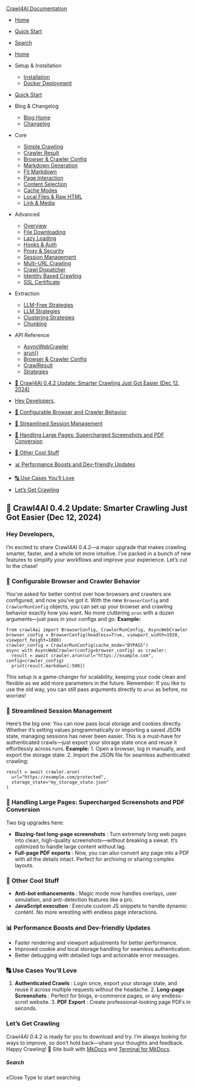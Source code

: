 [Crawl4AI Documentation](https://docs.crawl4ai.com/blog/releases/0.4.2/<https:/docs.crawl4ai.com/>)
  * [ Home ](https://docs.crawl4ai.com/blog/releases/0.4.2/..>)
  * [ Quick Start ](https://docs.crawl4ai.com/blog/releases/core/quickstart/>)
  * [ Search ](https://docs.crawl4ai.com/blog/releases/0.4.2/<#>)


  * [Home](https://docs.crawl4ai.com/blog/releases/0.4.2/..>)
  * Setup & Installation
    * [Installation](https://docs.crawl4ai.com/blog/releases/core/installation/>)
    * [Docker Deployment](https://docs.crawl4ai.com/blog/releases/core/docker-deploymeny/>)
  * [Quick Start](https://docs.crawl4ai.com/blog/releases/core/quickstart/>)
  * Blog & Changelog
    * [Blog Home](https://docs.crawl4ai.com/blog/releases/0.4.2/>)
    * [Changelog](https://docs.crawl4ai.com/blog/releases/0.4.2/<https:/github.com/unclecode/crawl4ai/blob/main/CHANGELOG.md>)
  * Core
    * [Simple Crawling](https://docs.crawl4ai.com/blog/releases/core/simple-crawling/>)
    * [Crawler Result](https://docs.crawl4ai.com/blog/releases/core/crawler-result/>)
    * [Browser & Crawler Config](https://docs.crawl4ai.com/blog/releases/core/browser-crawler-config/>)
    * [Markdown Generation](https://docs.crawl4ai.com/blog/releases/core/markdown-generation/>)
    * [Fit Markdown](https://docs.crawl4ai.com/blog/releases/core/fit-markdown/>)
    * [Page Interaction](https://docs.crawl4ai.com/blog/releases/core/page-interaction/>)
    * [Content Selection](https://docs.crawl4ai.com/blog/releases/core/content-selection/>)
    * [Cache Modes](https://docs.crawl4ai.com/blog/releases/core/cache-modes/>)
    * [Local Files & Raw HTML](https://docs.crawl4ai.com/blog/releases/core/local-files/>)
    * [Link & Media](https://docs.crawl4ai.com/blog/releases/core/link-media/>)
  * Advanced
    * [Overview](https://docs.crawl4ai.com/blog/releases/advanced/advanced-features/>)
    * [File Downloading](https://docs.crawl4ai.com/blog/releases/advanced/file-downloading/>)
    * [Lazy Loading](https://docs.crawl4ai.com/blog/releases/advanced/lazy-loading/>)
    * [Hooks & Auth](https://docs.crawl4ai.com/blog/releases/advanced/hooks-auth/>)
    * [Proxy & Security](https://docs.crawl4ai.com/blog/releases/advanced/proxy-security/>)
    * [Session Management](https://docs.crawl4ai.com/blog/releases/advanced/session-management/>)
    * [Multi-URL Crawling](https://docs.crawl4ai.com/blog/releases/advanced/multi-url-crawling/>)
    * [Crawl Dispatcher](https://docs.crawl4ai.com/blog/releases/advanced/crawl-dispatcher/>)
    * [Identity Based Crawling](https://docs.crawl4ai.com/blog/releases/advanced/identity-based-crawling/>)
    * [SSL Certificate](https://docs.crawl4ai.com/blog/releases/advanced/ssl-certificate/>)
  * Extraction
    * [LLM-Free Strategies](https://docs.crawl4ai.com/blog/releases/extraction/no-llm-strategies/>)
    * [LLM Strategies](https://docs.crawl4ai.com/blog/releases/extraction/llm-strategies/>)
    * [Clustering Strategies](https://docs.crawl4ai.com/blog/releases/extraction/clustring-strategies/>)
    * [Chunking](https://docs.crawl4ai.com/blog/releases/extraction/chunking/>)
  * API Reference
    * [AsyncWebCrawler](https://docs.crawl4ai.com/blog/releases/api/async-webcrawler/>)
    * [arun()](https://docs.crawl4ai.com/blog/releases/api/arun/>)
    * [Browser & Crawler Config](https://docs.crawl4ai.com/blog/releases/api/parameters/>)
    * [CrawlResult](https://docs.crawl4ai.com/blog/releases/api/crawl-result/>)
    * [Strategies](https://docs.crawl4ai.com/blog/releases/api/strategies/>)


  * [🚀 Crawl4AI 0.4.2 Update: Smarter Crawling Just Got Easier (Dec 12, 2024)](https://docs.crawl4ai.com/blog/releases/0.4.2/<#crawl4ai-042-update-smarter-crawling-just-got-easier-dec-12-2024>)
  * [Hey Developers,](https://docs.crawl4ai.com/blog/releases/0.4.2/<#hey-developers>)
  * [🔧 Configurable Browser and Crawler Behavior](https://docs.crawl4ai.com/blog/releases/0.4.2/<#configurable-browser-and-crawler-behavior>)
  * [🔐 Streamlined Session Management](https://docs.crawl4ai.com/blog/releases/0.4.2/<#streamlined-session-management>)
  * [🔢 Handling Large Pages: Supercharged Screenshots and PDF Conversion](https://docs.crawl4ai.com/blog/releases/0.4.2/<#handling-large-pages-supercharged-screenshots-and-pdf-conversion>)
  * [🔧 Other Cool Stuff](https://docs.crawl4ai.com/blog/releases/0.4.2/<#other-cool-stuff>)
  * [📊 Performance Boosts and Dev-friendly Updates](https://docs.crawl4ai.com/blog/releases/0.4.2/<#performance-boosts-and-dev-friendly-updates>)
  * [🔠 Use Cases You’ll Love](https://docs.crawl4ai.com/blog/releases/0.4.2/<#use-cases-youll-love>)
  * [Let’s Get Crawling](https://docs.crawl4ai.com/blog/releases/0.4.2/<#lets-get-crawling>)


## 🚀 Crawl4AI 0.4.2 Update: Smarter Crawling Just Got Easier (Dec 12, 2024)
### Hey Developers,
I’m excited to share Crawl4AI 0.4.2—a major upgrade that makes crawling smarter, faster, and a whole lot more intuitive. I’ve packed in a bunch of new features to simplify your workflows and improve your experience. Let’s cut to the chase!
### 🔧 **Configurable Browser and Crawler Behavior**
You’ve asked for better control over how browsers and crawlers are configured, and now you’ve got it. With the new `BrowserConfig` and `CrawlerRunConfig` objects, you can set up your browser and crawling behavior exactly how you want. No more cluttering `arun` with a dozen arguments—just pass in your configs and go.
**Example:**
```
from crawl4ai import BrowserConfig, CrawlerRunConfig, AsyncWebCrawler
browser_config = BrowserConfig(headless=True, viewport_width=1920, viewport_height=1080)
crawler_config = CrawlerRunConfig(cache_mode="BYPASS")
async with AsyncWebCrawler(config=browser_config) as crawler:
  result = await crawler.arun(url="https://example.com", config=crawler_config)
  print(result.markdown[:500])

```

This setup is a game-changer for scalability, keeping your code clean and flexible as we add more parameters in the future.
Remember: If you like to use the old way, you can still pass arguments directly to `arun` as before, no worries!
### 🔐 **Streamlined Session Management**
Here’s the big one: You can now pass local storage and cookies directly. Whether it’s setting values programmatically or importing a saved JSON state, managing sessions has never been easier. This is a must-have for authenticated crawls—just export your storage state once and reuse it effortlessly across runs.
**Example:** 1. Open a browser, log in manually, and export the storage state. 2. Import the JSON file for seamless authenticated crawling:
```
result = await crawler.arun(
  url="https://example.com/protected",
  storage_state="my_storage_state.json"
)

```

### 🔢 **Handling Large Pages: Supercharged Screenshots and PDF Conversion**
Two big upgrades here:
  * **Blazing-fast long-page screenshots** : Turn extremely long web pages into clean, high-quality screenshots—without breaking a sweat. It’s optimized to handle large content without lag.
  * **Full-page PDF exports** : Now, you can also convert any page into a PDF with all the details intact. Perfect for archiving or sharing complex layouts.


### 🔧 **Other Cool Stuff**
  * **Anti-bot enhancements** : Magic mode now handles overlays, user simulation, and anti-detection features like a pro.
  * **JavaScript execution** : Execute custom JS snippets to handle dynamic content. No more wrestling with endless page interactions.


### 📊 **Performance Boosts and Dev-friendly Updates**
  * Faster rendering and viewport adjustments for better performance.
  * Improved cookie and local storage handling for seamless authentication.
  * Better debugging with detailed logs and actionable error messages.


### 🔠 **Use Cases You’ll Love**
1. **Authenticated Crawls** : Login once, export your storage state, and reuse it across multiple requests without the headache. 2. **Long-page Screenshots** : Perfect for blogs, e-commerce pages, or any endless-scroll website. 3. **PDF Export** : Create professional-looking page PDFs in seconds.
### Let’s Get Crawling
Crawl4AI 0.4.2 is ready for you to download and try. I’m always looking for ways to improve, so don’t hold back—share your thoughts and feedback.
Happy Crawling! 🚀
Site built with [MkDocs](https://docs.crawl4ai.com/blog/releases/0.4.2/<http:/www.mkdocs.org>) and [Terminal for MkDocs](https://docs.crawl4ai.com/blog/releases/0.4.2/<https:/github.com/ntno/mkdocs-terminal>). 
##### Search
xClose
Type to start searching
